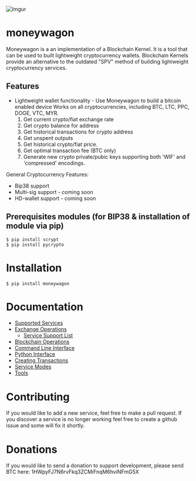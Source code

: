 ![Imgur](http://i.imgur.com/kLJqwqs.png)

# moneywagon


Moneywagon is a an implementation of a Blockchain Kernel. It is a tool that can be used
to built lightweight cryptocurrency wallets. Blockchain Kernels provide an
alternative to the outdated "SPV" method of building lightweight cryptocurrency
services.


## Features
* Lightweight wallet functionality - Use Moneywagon to build a bitcoin enabled device
Works on all cryptocurrencies, including BTC, LTC, PPC, DOGE, VTC, MYR.
    1. Get current crypto/fiat exchange rate
    2. Get crypto balance for address
    3. Get historical transactions for crypto address
    4. Get unspent outputs
    5. Get historical crypto/fiat price.
    6. Get optimal transaction fee (BTC only)
    7. Generate new crypto private/pubic keys supporting both 'WIF' and 'compressed' encodings.

General Cryptocurrency Features:
* Bip38 support
* Multi-sig support - coming soon
* HD-wallet support - coming soon

##  Prerequisites modules (for BIP38 & installation of module via pip)

```
$ pip install scrypt
$ pip install pycrypto
```

# Installation

```
$ pip install moneywagon
```

# Documentation

* [Supported Services](https://github.com/priestc/moneywagon/wiki/Supported-Services)
* [Exchange Operations](https://github.com/priestc/moneywagon/wiki/Exchange-Operations)
  * [Service Support List](https://github.com/priestc/moneywagon/wiki/Exchange-Service-Support-Table)
* [Blockchain Operations](https://github.com/priestc/moneywagon/wiki/Blockchain-Operations)
* [Command Line Interface](https://github.com/priestc/moneywagon/wiki/Command-Line-Interface)
* [Python Interface](https://github.com/priestc/moneywagon/wiki/Python-Interface)
* [Creating Transactions](https://github.com/priestc/moneywagon/wiki/Creating-Transactions)
* [Service Modes](https://github.com/priestc/moneywagon/wiki/Service-Modes)
* [Tools](https://github.com/priestc/moneywagon/wiki/Tools)


# Contributing


If you would like to add a new service, feel free to make a pull request.
If you discover a service is no longer working feel free to create a github issue and some will fix it shortly.


# Donations


If you would like to send a donation to support development, please send BTC here: 1HWpyFJ7N6rvFkq3ZCMiFnqM6hviNFmG5X

